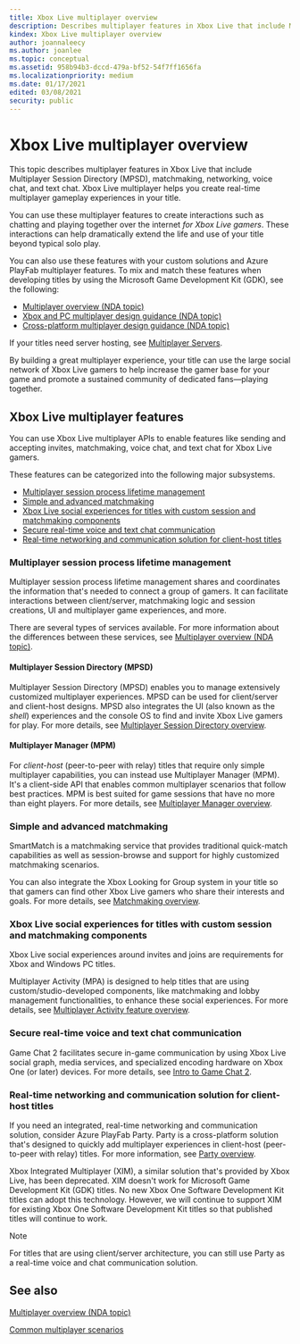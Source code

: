 ```yaml
---
title: Xbox Live multiplayer overview
description: Describes multiplayer features in Xbox Live that include Multiplayer Session Directory (MPSD), matchmaking, networking, voice chat, and text chat.
kindex: Xbox Live multiplayer overview
author: joannaleecy
ms.author: joanlee
ms.topic: conceptual
ms.assetid: 958b94b3-dccd-479a-bf52-54f7ff1656fa
ms.localizationpriority: medium
ms.date: 01/17/2021
edited: 03/08/2021
security: public
---
```


# Xbox Live multiplayer overview

This topic describes multiplayer features in Xbox Live that include Multiplayer Session Directory (MPSD), matchmaking, networking, voice chat, and text chat. Xbox Live multiplayer helps you create real-time multiplayer gameplay experiences in your title.  

You can use these multiplayer features to create interactions such as chatting and playing together over the internet *for Xbox Live gamers*. These interactions can help dramatically extend the life and use of your title beyond typical solo play.  

You can also use these features with your custom solutions and Azure PlayFab multiplayer features. To mix and match these features when developing titles by using the Microsoft Game Development Kit (GDK), see the following:  

* [Multiplayer overview (NDA topic)](../../../multiplayer/multiplayer-intro.md)  
* [Xbox and PC multiplayer design guidance (NDA topic)](../../../multiplayer/multiplayer-design-guidance-xbox-pc-gdk.md)  
* [Cross-platform multiplayer design guidance (NDA topic)](../../../multiplayer/multiplayer-design-guidance-cross-platform.md)  

If your titles need server hosting, see [Multiplayer Servers](/gaming/playfab/features/multiplayer/servers/).  

By building a great multiplayer experience, your title can use the large social network of Xbox Live gamers to help increase the gamer base for your game and promote a sustained community of dedicated fans&mdash;playing together.  

## Xbox Live multiplayer features

You can use Xbox Live multiplayer APIs to enable features like sending and accepting invites, matchmaking, voice chat, and text chat for Xbox Live gamers.  

These features can be categorized into the following major subsystems.  

* [Multiplayer session process lifetime management](#multiplayer-session-process-lifetime-management)
* [Simple and advanced matchmaking](#simple-and-advanced-matchmaking)
* [Xbox Live social experiences for titles with custom session and matchmaking components](#xbox-live-social-experiences-for-titles-with-custom-session-and-matchmaking-components)
* [Secure real-time voice and text chat communication](#secure-real-time-voice-and-text-chat-communication)  
* [Real-time networking and communication solution for client-host titles](#real-time-networking-and-communication-solution-for-client-host-titles)  

<a id="multiplayer-session-process-lifetime-management"></a>

### Multiplayer session process lifetime management

Multiplayer session process lifetime management shares and coordinates the information that's needed to connect a group of gamers. It can facilitate interactions between client/server, matchmaking logic and session creations, UI and multiplayer game experiences, and more.  

There are several types of services available. For more information about the differences between these services, see [Multiplayer overview (NDA topic)](../../../multiplayer/multiplayer-intro.md).  

#### Multiplayer Session Directory (MPSD)

Multiplayer Session Directory (MPSD) enables you to manage extensively customized multiplayer experiences. MPSD can be used for client/server and client-host designs. MPSD also integrates the UI (also known as the *shell*) experiences and the console OS to find and invite Xbox Live gamers for play. For more details, see [Multiplayer Session Directory overview](mpsd/live-mpsd-overview.md).  

#### Multiplayer Manager (MPM)

For *client-host* (peer-to-peer with relay) titles that require only simple multiplayer capabilities, you can instead use Multiplayer Manager (MPM). It's a client-side API that enables common multiplayer scenarios that follow best practices. MPM is best suited for game sessions that have no more than eight players. For more details, see [Multiplayer Manager overview](mpm/live-multiplayer-manager-overview.md).  

<a id="simple-and-advanced-matchmaking"></a>

### Simple and advanced matchmaking

SmartMatch is a matchmaking service that provides traditional quick-match capabilities as well as session-browse and support for highly customized matchmaking scenarios.  

You can also integrate the Xbox Looking for Group system in your title so that gamers can find other Xbox Live gamers who share their interests and goals. For more details, see [Matchmaking overview](matchmaking/live-matchmaking-overview.md).  



<a id="xbox-live-social-experiences-for-titles-with-custom-session-and-matchmaking-components"></a>

### Xbox Live social experiences for titles with custom session and matchmaking components

Xbox Live social experiences around invites and joins are requirements for Xbox and Windows PC titles.  

Multiplayer Activity (MPA) is designed to help titles that are using custom/studio-developed components, like matchmaking and lobby management functionalities, to enhance these social experiences. For more details, see [Multiplayer Activity feature overview](mpa/live-mpa-overview.md).  


<a id="secure-real-time-voice-and-text-chat-communication"></a>

### Secure real-time voice and text chat communication

Game Chat 2 facilitates secure in-game communication by using Xbox Live social graph, media services, and specialized encoding hardware on Xbox One (or later) devices. For more details, see [Intro to Game Chat 2](../../../chat/overviews/game-chat2/game-chat-2-intro.md).  

<a id="real-time-networking-and-communication-solution-for-client-host-titles"></a>

### Real-time networking and communication solution for client-host titles

If you need an integrated, real-time networking and communication solution, consider Azure PlayFab Party. Party is a cross-platform solution that's designed to quickly add multiplayer experiences in client-host (peer-to-peer with relay) titles. For more information, see [Party overview](/gaming/playfab/features/multiplayer/networking/).  

Xbox Integrated Multiplayer (XIM), a similar solution that's provided by Xbox Live, has been deprecated. XIM doesn't work for Microsoft Game Development Kit (GDK) titles. No new Xbox One Software Development Kit titles can adopt this technology. However, we will continue to support XIM for existing Xbox One Software Development Kit titles so that published titles will continue to work.  
> [!NOTE]
> For titles that are using client/server architecture, you can still use Party as a real-time voice and chat communication solution.  

## See also

[Multiplayer overview (NDA topic)](../../../multiplayer/multiplayer-intro.md)  

[Common multiplayer scenarios](live-common-multiplayer-scenarios.md)  